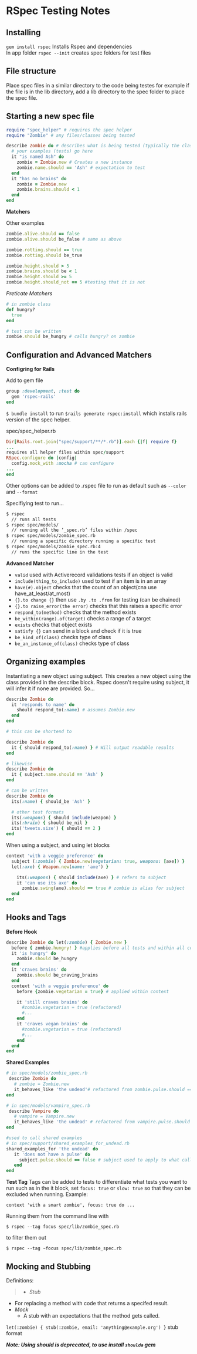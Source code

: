 # RSpec Testing Notes

## Installing
`gem install rspec` Installs Rspec and dependencies  
In app folder `rspec --init` creates spec folders for test files  

## File structure
Place spec files in a similar directory to the code being testes for example if the file is in the lib directory, add a lib directory to the spec folder to place the spec file.

## Starting a new spec file
```ruby
require "spec_helper" # requires the spec helper
require "Zombie" # any files/classes being tested

describe Zombie do # describes what is being tested (typically the class)
  # your examples (tests) go here
  it "is named Ash" do
    zombie = Zombie.new # Creates a new instance
    zombie.name.should == 'Ash' # expectation to test
  end
  it "has no brains" do
    zombie = Zombie.new
    zombie.brains.should < 1
  end
end
```

**Matchers**

Other examples
```ruby
zombie.alive.should == false
zombie.alive.should be_false # same as above

zombie.rotting.should == true
zombie.rotting.should be_true

zombie.height.should > 5
zombie.brains.should be < 1
zombie.height.should >= 5
zombie.height.should_not == 5 #testing that it is not
```

*Preticate Matchers*
```ruby
# in zombie class
def hungry?
  true
end

# test can be written
zombie.should be_hungry # calls hungry? on zombie
```

## Configuration and Advanced Matchers

**Configring for Rails**

Add to gem file
```ruby
group :development, :test do
  gem 'rspec-rails'
end
```
`$ bundle install` to run `$rails generate rspec:install` which installs rails version of the spec helper.

spec/spec_helper.rb
```ruby  
Dir[Rails.root.join("spec/support/**/*.rb")].each {|f| require f}
...
requires all helper files within spec/support
RSpec.configure do |config|
  config.mock_with :mocha # can configure
...
end
```
Other options can be added to .rspec file to run as default such as `--color` and `--format`

Specifiying test to run...
```bash
$ rspec
  // runs all tests
$ rspec spec/models/
  // running all the ‘_spec.rb’ files within /spec
$ rspec spec/models/zombie_spec.rb
  // running a specific directory running a specific test
$ rspec spec/models/zombie_spec.rb:4
  // runs the specific line in the test
```

**Advanced Matcher**

* `valid` used with Activerecord validations tests if an object is valid  
* `include(thing_to_include)` used to test if an item is in an array  
* `have(#).object` checks that the count of an object(cna use have_at_least/at_most)  
* `{}.to change {}` then use `.by .to .from` for testing (can be chained)  
* `{}.to raise_error(the error)` checks that this raises a specific error  
* `respond_to(method)` checks that the method exists
* `be_within(range).of(target)` checks a range of a target   
* `exists` checks that object exists
* `satisfy {}` can send in a block and check if it is true
* `be_kind_of(class)` checks type of class
* `be_an_instance_of(class)` checks type of class


## Organizing examples

Instantiating a new object using subject.  This creates a new object using the class provided in the describe block. Rspec doesn't require using subject, it will infer it if none are provided. So...

```ruby
describe Zombie do
  it 'responds to name' do
    should respond_to(:name) # assumes Zombie.new
  end
end

# this can be shortend to

describe Zombie do
  it { should respond_to(:name) } # Will output readable results
end

# likewise
describe Zombie do
  it { subject.name.should == 'Ash' }
end

# can be written
describe Zombie do
  its(:name) { should_be 'Ash' }

  # other test formats
  its(:weapons) { should include(weapon) }
  its(:brain) { should be_nil }
  its('tweets.size') { should == 2 }
end
```

When using a subject, and using let blocks
```ruby
context 'with a veggie preference' do
  subject (:zombie) { Zombie.new(vegetarian: true, weapons: [axe]) }
  let(:axe) { Weapon.new(name: 'axe') }

    its(:weapons) { should include(axe) } # refers to subject
    it 'can use its axe' do
      zombie.swing(axe).should == true # zombie is alias for subject
  end
end
```
## Hooks and Tags

**Before Hook**
```ruby
describe Zombie do let(:zombie) { Zombie.new }
  before { zombie.hungry! } #applies before all tests and within all contexts
  it 'is hungry' do
    zombie.should be_hungry
  end
  it 'craves brains' do
    zombie.should be_craving_brains
  end
  context 'with a veggie preference' do
    before {zombie.vegetarian = true} # applied within context

    it 'still craves brains' do
      #zombie.vegetarian = true (refactored)
      #...
    end
    it 'craves vegan brains' do
      #zombie.vegetarian = true (refactored)
      #...
    end
  end
end
```

**Shared Examples**  

```ruby
# in spec/models/zombie_spec.rb
 describe Zombie do
   # zombie = Zombie.new
   it_behaves_like 'the undead'# refactored from zombie.pulse.should == false
end

# in spec/models/vampire_spec.rb
 describe Vampire do
   # vampire = Vampire.new
   it_behaves_like 'the undead' # refactored from vampire.pulse.should == false
end

#used to call shared examples
# in spec/support/shared_examples_for_undead.rb
shared_examples_for 'the undead' do
   it 'does not have a pulse' do
     subject.pulse.should == false # subject used to apply to what calls it
   end
end
```

**Test Tag**
Tags can be added to tests to differentiate what tests you want to run such as in the it block, set `focus: true` or `slow: true` so that they can be excluded when running.  Example:

`context 'with a smart zombie', focus: true do ...`

Running them from the command line with

`$ rspec --tag focus spec/lib/zombie_spec.rb`

to filter them out

`$ rspec --tag ~focus spec/lib/zombie_spec.rb`

## Mocking and Stubbing

Definitions:  
> * *Stub*
  * For replacing a method with code that returns a specifed result.
* *Mock*
  * A stub with an expectations that the method gets called.

`let(:zombie) { stub(:zombie, email: 'anything@example.org') }` stub format










***Note: Using should is deprecated, to use install `shoulda` gem***
